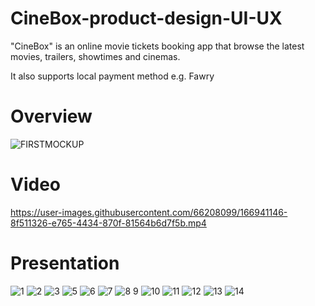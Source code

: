 # CineBox-product-design-UI-UX
"CineBox" is an online movie tickets booking app that browse the latest movies, trailers, showtimes and cinemas.

It also supports local payment method e.g. Fawry


# Overview 

![FIRSTMOCKUP](https://user-images.githubusercontent.com/66208099/166928200-82618fd4-62ac-4e44-b9c0-c195dc0a4c1b.png)

# Video 

https://user-images.githubusercontent.com/66208099/166941146-8f511326-e765-4434-870f-81564b6d7f5b.mp4


# Presentation

![1](https://user-images.githubusercontent.com/66208099/166959948-8065e7c9-514a-45c1-9699-241f6d5a8266.png)
![2](https://user-images.githubusercontent.com/66208099/166960663-fcb8a4ab-5e66-411c-a3f8-eba6975d0add.png)
![3](https://user-images.githubusercontent.com/66208099/166946875-39f6bede-0623-4dba-bf72-246185c8f6c7.png)
![5](https://user-images.githubusercontent.com/66208099/166960020-6d5ccb33-96e5-41de-aa2c-e1fa952ef518.png)
![6](https://user-images.githubusercontent.com/66208099/166946921-27aaf4a9-3dd4-4347-a009-37fb0addb193.png)
![7](https://user-images.githubusercontent.com/66208099/166946949-d415af65-1892-4b62-a17f-c27bf673619d.png)
![8 9](https://user-images.githubusercontent.com/66208099/166928936-ba5f52a0-b5c3-478b-87f9-8d1c5ebb6469.png)
![10](https://user-images.githubusercontent.com/66208099/166946978-025369ae-5b5a-454a-96c7-56ee7c9134c0.png)
![11](https://user-images.githubusercontent.com/66208099/166946987-4ecaf865-7f77-4d58-a2eb-68686a25b41f.png)
![12](https://user-images.githubusercontent.com/66208099/166947012-9c1bbf49-c8c6-479c-a1a2-13d365689daf.png)
![13](https://user-images.githubusercontent.com/66208099/166947019-2d1f3a9e-bbf3-4d39-9bc4-4b6cc2639498.png)
![14](https://user-images.githubusercontent.com/66208099/166947029-c6950a5c-1a1f-4a21-b81d-7a7fd3f61c91.png)

